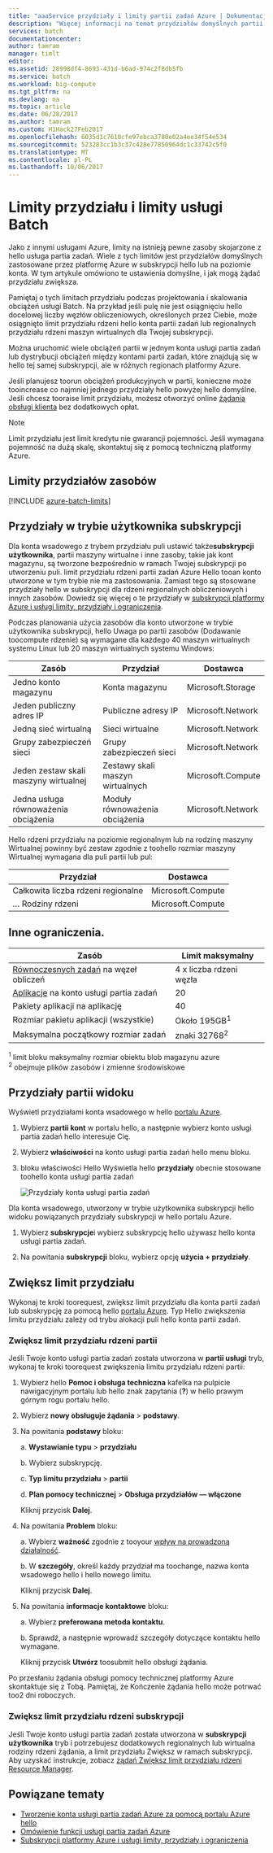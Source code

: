 ```yaml
---
title: "aaaService przydziały i limity partii zadań Azure | Dokumentacja firmy Microsoft"
description: "Więcej informacji na temat przydziałów domyślnych partii zadań Azure, limity i ograniczenia i jak zwiększenie przydziału toorequest"
services: batch
documentationcenter: 
author: tamram
manager: timlt
editor: 
ms.assetid: 28998df4-8693-431d-b6ad-974c2f8db5fb
ms.service: batch
ms.workload: big-compute
ms.tgt_pltfrm: na
ms.devlang: na
ms.topic: article
ms.date: 06/28/2017
ms.author: tamram
ms.custom: H1Hack27Feb2017
ms.openlocfilehash: 6035d1c7618cfe97ebca3780e02a4ee34f54e534
ms.sourcegitcommit: 523283cc1b3c37c428e77850964dc1c33742c5f0
ms.translationtype: MT
ms.contentlocale: pl-PL
ms.lasthandoff: 10/06/2017
---
```

# <a name="batch-service-quotas-and-limits"></a>Limity przydziału i limity usługi Batch

Jako z innymi usługami Azure, limity na istnieją pewne zasoby skojarzone z hello usługa partia zadań. Wiele z tych limitów jest przydziałów domyślnych zastosowane przez platformę Azure w subskrypcji hello lub na poziomie konta. W tym artykule omówiono te ustawienia domyślne, i jak mogą żądać przydziału zwiększa.

Pamiętaj o tych limitach przydziału podczas projektowania i skalowania obciążeń usługi Batch. Na przykład jeśli pulę nie jest osiągnięciu hello docelowej liczby węzłów obliczeniowych, określonych przez Ciebie, może osiągnięto limit przydziału rdzeni hello konta partii zadań lub regionalnych przydziału rdzeni maszyn wirtualnych dla Twojej subskrypcji.

Można uruchomić wiele obciążeń partii w jednym konta usługi partia zadań lub dystrybucji obciążeń między kontami partii zadań, które znajdują się w hello tej samej subskrypcji, ale w różnych regionach platformy Azure.

Jeśli planujesz toorun obciążeń produkcyjnych w partii, konieczne może tooincrease co najmniej jednego przydziały hello powyżej hello domyślne. Jeśli chcesz tooraise limit przydziału, możesz otworzyć online [żądania obsługi klienta](#increase-a-quota) bez dodatkowych opłat.

> [!NOTE]
> Limit przydziału jest limit kredytu nie gwarancji pojemności. Jeśli wymagana pojemność na dużą skalę, skontaktuj się z pomocą techniczną platformy Azure.
> 
> 

## <a name="resource-quotas"></a>Limity przydziałów zasobów
[!INCLUDE [azure-batch-limits](../../includes/azure-batch-limits.md)]

## <a name="quotas-in-user-subscription-mode"></a>Przydziały w trybie użytkownika subskrypcji

Dla konta wsadowego z trybem przydziału puli ustawić także**subskrypcji użytkownika**, partii maszyny wirtualne i inne zasoby, takie jak kont magazynu, są tworzone bezpośrednio w ramach Twojej subskrypcji po utworzeniu puli. limit przydziału rdzeni partii zadań Azure Hello tooan konto utworzone w tym trybie nie ma zastosowania. Zamiast tego są stosowane przydziały hello w subskrypcji dla rdzeni regionalnych obliczeniowych i innych zasobów. Dowiedz się więcej o te przydziały w [subskrypcji platformy Azure i usługi limity, przydziały i ograniczenia](../azure-subscription-service-limits.md).

Podczas planowania użycia zasobów dla konto utworzone w trybie użytkownika subskrypcji, hello Uwaga po partii zasobów (Dodawanie toocompute rdzenie) są wymagane dla każdego 40 maszyn wirtualnych systemu Linux lub 20 maszyn wirtualnych systemu Windows:

| Zasób | Przydział | Dostawca |
| --- | ---| --- |
| Jedno konto magazynu | Konta magazynu | Microsoft.Storage |
| Jeden publiczny adres IP | Publiczne adresy IP | Microsoft.Network | 
| Jedną sieć wirtualną | Sieci wirtualne | Microsoft.Network | 
| Grupy zabezpieczeń sieci | Grupy zabezpieczeń sieci | Microsoft.Network | 
| Jeden zestaw skali maszyny wirtualnej | Zestawy skali maszyn wirtualnych | Microsoft.Compute | 
| Jedna usługa równoważenia obciążenia | Moduły równoważenia obciążenia | Microsoft.Network | 

Hello rdzeni przydziału na poziomie regionalnym lub na rodzinę maszyny Wirtualnej powinny być zestaw zgodnie z toohello rozmiar maszyny Wirtualnej wymagana dla puli partii lub pul:

| Przydział | Dostawca |
| --- | ---- |
| Całkowita liczba rdzeni regionalne | Microsoft.Compute |
| … Rodziny rdzeni | Microsoft.Compute |



## <a name="other-limits"></a>Inne ograniczenia.
| **Zasób** | **Limit maksymalny** |
| --- | --- |
| [Równoczesnych zadań](batch-parallel-node-tasks.md) na węzeł obliczeń |4 x liczba rdzeni węzła |
| [Aplikacje](batch-application-packages.md) na konto usługi partia zadań |20 |
| Pakiety aplikacji na aplikację |40 |
| Rozmiar pakietu aplikacji (wszystkie) |Około 195GB<sup>1</sup> |
| Maksymalna początkowy rozmiar zadań | znaki 32768<sup>2</sup> |

<sup>1</sup> limit bloku maksymalny rozmiar obiektu blob magazynu azure<br />
<sup>2</sup> obejmuje plików zasobów i zmienne środowiskowe

## <a name="view-batch-quotas"></a>Przydziały partii widoku
Wyświetl przydziałami konta wsadowego w hello [portalu Azure][portal].

1. Wybierz **partii kont** w portalu hello, a następnie wybierz konto usługi partia zadań hello interesuje Cię.
2. Wybierz **właściwości** na konto usługi partia zadań hello menu bloku.
3. bloku właściwości Hello Wyświetla hello **przydziały** obecnie stosowane toohello konta usługi partia zadań
   
    ![Przydziały konta usługi partia zadań][account_quotas]

Dla konta wsadowego, utworzony w trybie użytkownika subskrypcji hello widoku powiązanych przydziały subskrypcji w hello portalu Azure.

1. Wybierz **subskrypcje**i wybierz subskrypcję hello używasz hello konta usługi partia zadań.

2. Na powitania **subskrypcji** bloku, wybierz opcję **użycia + przydziały**.



## <a name="increase-a-quota"></a>Zwiększ limit przydziału
Wykonaj te kroki toorequest, zwiększ limit przydziału dla konta partii zadań lub subskrypcję za pomocą hello [portalu Azure][portal]. Typ Hello zwiększenia limitu przydziału zależy od trybu alokacji puli hello konta partii zadań.

### <a name="increase-a-batch-cores-quota"></a>Zwiększ limit przydziału rdzeni partii 

Jeśli Twoje konto usługi partia zadań została utworzona w **partii usługi** tryb, wykonaj te kroki toorequest zwiększenia limitu przydziału rdzeni partii:

1. Wybierz hello **Pomoc i obsługa techniczna** kafelka na pulpicie nawigacyjnym portalu lub hello znak zapytania (**?**) w hello prawym górnym rogu portalu hello.
2. Wybierz **nowy obsługuje żądania** > **podstawy**.
3. Na powitania **podstawy** bloku:
   
    a. **Wystawianie typu** > **przydziału**
   
    b. Wybierz subskrypcję.
   
    c. **Typ limitu przydziału** > **partii**
   
    d. **Plan pomocy technicznej** > **Obsługa przydziałów — włączone**
   
    Kliknij przycisk **Dalej**.
4. Na powitania **Problem** bloku:
   
    a. Wybierz **ważność** zgodnie z tooyour [wpływ na prowadzoną działalność][support_sev].
   
    b. W **szczegóły**, określ każdy przydział ma toochange, nazwa konta wsadowego hello i hello nowego limitu.
   
    Kliknij przycisk **Dalej**.
5. Na powitania **informacje kontaktowe** bloku:
   
    a. Wybierz **preferowana metoda kontaktu**.
   
    b. Sprawdź, a następnie wprowadź szczegóły dotyczące kontaktu hello wymagane.
   
    Kliknij przycisk **Utwórz** toosubmit hello obsługi żądania.

Po przesłaniu żądania obsługi pomocy technicznej platformy Azure skontaktuje się z Tobą. Pamiętaj, że Kończenie żądania hello może potrwać too2 dni roboczych.

### <a name="increase-a-subscription-cores-quota"></a>Zwiększ limit przydziału rdzeni subskrypcji

Jeśli Twoje konto usługi partia zadań została utworzona w **subskrypcji użytkownika** tryb i potrzebujesz dodatkowych regionalnych lub wirtualna rodziny rdzeni żądania, a limit przydziału Zwiększ w ramach subskrypcji. Aby uzyskać instrukcje, zobacz [żądań Zwiększ limit przydziału rdzeni Resource Manager](../azure-supportability/resource-manager-core-quotas-request.md).



## <a name="related-topics"></a>Powiązane tematy
* [Tworzenie konta usługi partia zadań Azure za pomocą portalu Azure hello](batch-account-create-portal.md)
* [Omówienie funkcji usługi partia zadań Azure](batch-api-basics.md)
* [Subskrypcji platformy Azure i usługi limity, przydziały i ograniczenia](../azure-subscription-service-limits.md)

[portal]: https://portal.azure.com
[portal_classic_increase]: https://azure.microsoft.com/blog/2014/06/04/azure-limits-quotas-increase-requests/
[support_sev]: http://aka.ms/supportseverity

[account_quotas]: ./media/batch-quota-limit/accountquota_portal.PNG
